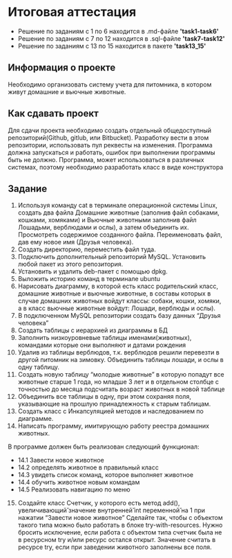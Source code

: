 # Итоговая аттестация  
 - Решение по заданиям с 1 по 6 находится в .md-файле **'task1-task6'**
 - Решение по заданиям с 7 по 12 находится в .sql-файле **'task7-task12'**
 - Решение по заданиям с 13 по 15 находится в пакете **'task13_15'**



## Информация о проекте 
Необходимо организовать систему учета для питомника, в котором живут домашние и вьючные животные.  
## Как сдавать проект 
Для сдачи проекта необходимо создать отдельный общедоступный репозиторий(Github, gitlub, или Bitbucket). Разработку вести в этом репозитории, использовать пул реквесты на изменения. Программа должна запускаться и работать, ошибок при выполнении программы быть не должно. Программа, может использоваться в различных системах, поэтому необходимо разработать класс в виде конструктора  
## Задание 
1. Используя команду cat в терминале операционной системы Linux, создать два файла Домашние животные (заполнив файл собаками, кошками, хомяками) и Вьючные животными заполнив файл Лошадьми, верблюдами и ослы), а затем объединить их. Просмотреть содержимое созданного файла. Переименовать файл, дав ему новое имя (Друзья человека).  
2. Создать директорию, переместить файл туда.  
3. Подключить дополнительный репозиторий MySQL. Установить любой пакет из этого репозитория.  
4. Установить и удалить deb-пакет с помощью dpkg.  
5. Выложить историю команд в терминале ubuntu  
6. Нарисовать диаграмму, в которой есть класс родительский класс, домашние животные и вьючные животные, в составы которых в случае домашних животных войдут классы: собаки, кошки, хомяки, а в класс вьючные животные войдут: Лошади, верблюды и ослы).
7. В подключенном MySQL репозитории создать базу данных “Друзья человека”  
8. Создать таблицы с иерархией из диаграммы в БД  
9. Заполнить низкоуровневые таблицы именами(животных), командами которые они выполняют и датами рождения  
10. Удалив из таблицы верблюдов, т.к. верблюдов решили перевезти в другой питомник на зимовку. Объединить таблицы лошади, и ослы в одну таблицу.  
11. Создать новую таблицу “молодые животные” в которую попадут все животные старше 1 года, но младше 3 лет и в отдельном столбце с точностью до месяца подсчитать возраст животных в новой таблице  
12. Объединить все таблицы в одну, при этом сохраняя поля, указывающие на прошлую принадлежность к старым таблицам.  
13. Создать класс с Инкапсуляцией методов и наследованием по диаграмме.  
14. Написать программу, имитирующую работу реестра домашних животных.   
  
  
   В программе должен быть реализован следующий функционал: 
 - 14.1 Завести новое животное  
 - 14.2 определять животное в правильный класс  
 - 14.3 увидеть список команд, которое выполняет животное  
 - 14.4 обучить животное новым командам  
 - 14.5 Реализовать навигацию по меню
15. Создайте класс Счетчик, у которого есть метод add(), увеличивающий̆ значение внутренней̆ int переменной̆ на 1 при нажатии “Завести новое животное” Сделайте так, чтобы с объектом такого типа можно было работать в блоке try-with-resources. Нужно бросить исключение, если работа с объектом типа счетчик была не в ресурсном try и/или ресурс остался открыт. Значение считать в ресурсе try, если при заведении животного заполнены все поля.
